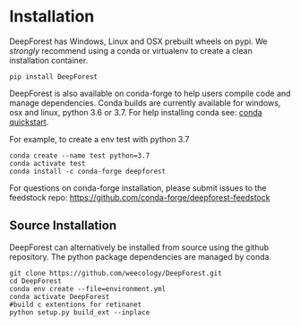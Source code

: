 # Installation

DeepForest has Windows, Linux and OSX prebuilt wheels on pypi. We *strongly* recommend using a conda or virtualenv to create a clean installation container.

```
pip install DeepForest
```

DeepForest is also available on conda-forge to help users compile code and manage dependencies. Conda builds are currently available for windows, osx and linux, python 3.6 or 3.7. For help installing conda see: [conda quickstart](https://docs.conda.io/projects/conda/en/latest/user-guide/install/).

For example, to create a env test with python 3.7
```
conda create --name test python=3.7
conda activate test
conda install -c conda-forge deepforest
```

For questions on conda-forge installation, please submit issues to the feedstock repo: https://github.com/conda-forge/deepforest-feedstock

## Source Installation

DeepForest can alternatively be installed from source using the github repository. The python package dependencies are managed by conda.

```
git clone https://github.com/weecology/DeepForest.git
cd DeepForest
conda env create --file=environment.yml
conda activate DeepForest
#build c extentions for retinanet
python setup.py build_ext --inplace
```

